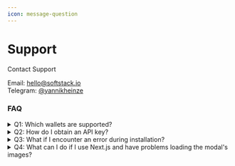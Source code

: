 ```yaml
---
icon: message-question
---
```


# Support

Contact Support

Email: [hello@softstack.io](mailto:hello@softstack.io)\
Telegram: [@yannikheinze](https://t.me/yannikheinze)

### FAQ

<details>

<summary>Q1: Which wallets are supported?</summary>

A: Refer to the Supported Wallets section for a list of compatible wallets.

</details>

<details>

<summary>Q2: How do I obtain an API key?</summary>

A: Follow the steps in the Get an API Key section.

</details>

<details>

<summary>Q3: What if I encounter an error during installation?</summary>

A: Ensure all prerequisites are met and consult the documentation. If issues persist, contact [support](support.md).

</details>

<details>

<summary>Q4: What can I do if I use Next.js and have problems loading the modal's images?</summary>

If you're using Next.js and have problems loading the modal's images, make sure to update your `next.config.js` to properly handle image assets. Specifically, add custom Webpack rules to process SVG and PNG files as `asset/resource`and ensure the correct `publicPath` and `outputPath` are set. This helps Next.js locate the images correctly and avoids caching issues or incorrect paths.

</details>
